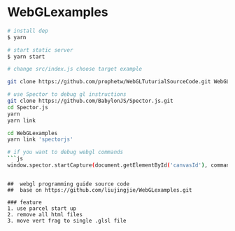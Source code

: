 # WebGLexamples

```bash
# install dep
$ yarn

# start static server
$ yarn start

# change src/index.js choose target example

git clone https://github.com/prophetw/WebGLTuturialSourceCode.git WebGLexamples

# use Spector to debug gl instructions
git clone https://github.com/BabylonJS/Spector.js.git
cd Spector.js 
yarn 
yarn link

cd WebGLexamples
yarn link 'spectorjs'

# if you want to debug webgl commands 
```js
window.spector.startCapture(document.getElementById('canvasId'), commandCount)
```

```

##  webgl programming guide source code 
##  base on https://github.com/liujingjie/WebGLexamples.git

### feature
1. use parcel start up
2. remove all html files
3. move vert frag to single .glsl file
